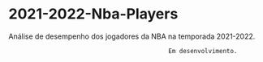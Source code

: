 # 2021-2022-Nba-Players
Análise de desempenho dos jogadores da NBA na temporada 2021-2022.


                                                Em desenvolvimento.
